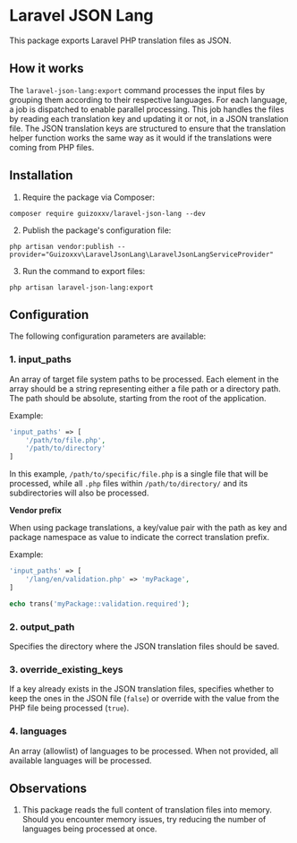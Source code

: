 # Laravel JSON Lang

This package exports Laravel PHP translation files as JSON.

## How it works

The `laravel-json-lang:export` command processes the input files by grouping them according to their respective languages. For each language, a job is dispatched to enable parallel processing. This job handles the files by reading each translation key and updating it or not, in a JSON translation file. The JSON translation keys are structured to ensure that the translation helper function works the same way as it would if the translations were coming from PHP files.

## Installation

1. Require the package via Composer:

```
composer require guizoxxv/laravel-json-lang --dev
```

2. Publish the package's configuration file:

```
php artisan vendor:publish --provider="Guizoxxv\LaravelJsonLang\LaravelJsonLangServiceProvider"
```

3. Run the command to export files:

```
php artisan laravel-json-lang:export
```

## Configuration

The following configuration parameters are available:

### 1. input_paths

An array of target file system paths to be processed. Each element in the array should be a string representing either a file path or a directory path. The path should be absolute, starting from the root of the application.

Example:

```php
'input_paths' => [
    '/path/to/file.php',
    '/path/to/directory'
]
```
In this example, `/path/to/specific/file.php` is a single file that will be processed, while all `.php` files within `/path/to/directory/` and its subdirectories will also be processed.

**Vendor prefix**

When using package translations, a key/value pair with the path as key and package namespace as value to indicate the correct translation prefix.

Example:

```php
'input_paths' => [
    '/lang/en/validation.php' => 'myPackage',
]
```

```php
echo trans('myPackage::validation.required');
```

### 2. output_path

Specifies the directory where the JSON translation files should be saved.

### 3. override_existing_keys

If a key already exists in the JSON translation files, specifies whether to keep the ones in the JSON file (`false`) or override with the value from the PHP file being processed (`true`).

### 4. languages

An array (allowlist) of languages to be processed. When not provided, all available languages will be processed.

## Observations

1. This package reads the full content of translation files into memory. Should you encounter memory issues, try reducing the number of languages being processed at once.